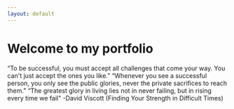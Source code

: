 ```yaml
---
layout: default
---
```

 # Welcome to my portfolio
 
“To be successful, you must accept all challenges that come your way. You can't just accept the ones you like.” “Whenever you see a successful person, you only see the public glories, never the private sacrifices to reach them.” “The greatest glory in living lies not in never failing, but in rising every time we fail"
-David Viscott (Finding Your Strength in Difficult Times)
